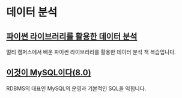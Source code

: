 # 데이터 분석

## [파이썬 라이브러리를 활용한 데이터 분석](./Python%20for%20Data%20Analysis/README.md)

멀티 캠퍼스에서 배운 파이썬 라이브러리를 활용한 데이터 분석 책 복습입니다.

## [이것이 MySQL이다(8.0)](./This%20is%20MySQL(8.0)/README.md)

RDBMS의 대표인 MySQL의 운영과 기본적인 SQL을 익힙니다.
